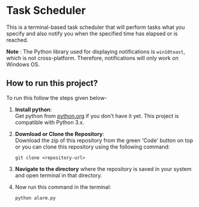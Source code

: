 # Task Scheduler

This is a terminal-based task scheduler that will perform tasks what you specify and also notify you when the specified time has elapsed or is reached.

**Note** : The Python library used for displaying notifications is `win10toast`, which is not cross-platform. Therefore, notifications will only work on Windows OS.

## How to run this project?
To run this follow the steps given below-
1. **Install python**: <br>
Get python from [python.org](https://www.python.org/downloads/) if you don't have it yet. This project is compatible with Python 3.x.

2. **Download or Clone the Repository**: <br>
Download the zip of this repository  from the green 'Code' button on top or you can clone this repository using the following command:
   ```
   git clone <repository-url>
   ```

3. **Navigate to the directory** where the repository is saved in your system and open terminal in that directory.

4. Now run this command in the terminal:
    ```
    python alarm.py
    ```
